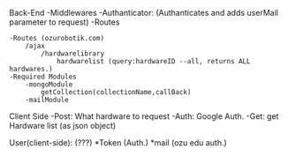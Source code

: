Back-End
	-Middlewares
		-Authanticator: (Authanticates and adds userMail parameter to request)
		-Routes

	-Routes (ozurobotik.com)
		/ajax
			/hardwarelibrary
				hardwarelist (query:hardwareID --all, returns ALL hardwares.)
	-Required Modules
		-mongoModule
			getCollection(collectionName,callBack)
		-mailModule


Client Side
	-Post: What hardware to request
	-Auth: Google Auth.
	-Get: get Hardware list (as json object)

User(client-side): (???)
	*Token (Auth.)
	*mail (ozu edu auth.)
